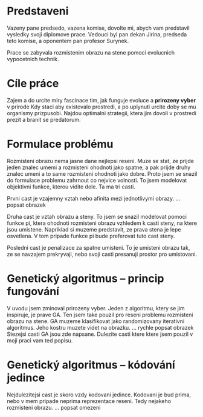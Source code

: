 # Predstaveni
Vazeny pane predsedo, vazena komise, dovolte mi,
abych vam predstavil vysledky svoji diplomove prace.
Vedouci byl pan dekan Jirina, predseda teto komise,
a oponentem pan profesor Surynek.

Prace se zabyvala rozmistenim obrazu
na stene pomoci evolucnich vypocetnich technik.

# Cíle práce
Zajem a do urcite miry fascinace tim, jak funguje evoluce a **prirozeny vyber** v prirode
Kdy staci aby existovalo prostredi, a po uplynuti urcite doby se mu organismy prizpusobi.
Najdou optimalni strategii, ktera jim dovoli
v prostredi prezit a branit se predatorum.

# Formulace problému
Rozmisteni obrazu nema jasne dane nejlepsi reseni.
Muze se stat, ze prijde jeden znalec umemi a rozmisteni ohodnoti jako spatne,
a pak prijde druhy znalec umeni a to same rozmisteni ohodnoti jako dobre.
Proto jsem se snazil do formulace problemu zahrnout co nejvice volnosti.
To jsem modelovat objektivni funkce, kterou vidite dole.
Ta ma tri casti.

Prvni cast je vzajemny vztah nebo afinita mezi jednotlivymi obrazy.
... popsat obrazek

Druha cast je vztah obrazu a steny.
To jsem se snazil modelovat pomoci funkce pi, ktera ohodnoti rozmisteni obrazu vzhledem
k casti steny, na ktere jsou umistene.
Napriklad si muzeme predstavit, ze prava stena je lepe osvetlena.
V tom pripade funkce pi bude preferovat tuto cast steny.

Posledni cast je penalizace za spatne umisteni.
To je umisteni obrazu tak, ze se navzajem prekryvaji,
nebo svoji casti presanuji prostor pro umistovani.

# Genetický algoritmus – princip fungování
V uvodu jsem zminoval prirozeny vyber.
Jeden z algoritmu, ktery se jim inspiruje, je prave GA.
Ten jsem take pouzil pro reseni problemu rozmisteni obrazu na stene.
GA muzeme klasifikovat jako randomizovany iterativni algoritmus.
Jeho kostru muzete videt na obrazku.
... rychle popsat obrazek
Stezejsi casti GA jsou zde napsane.
Dulezite casti ktere ktere jsem pouzil v moji praci vam ted popisu.

# Genetický algoritmus – kódování jedince
Nejdulezitejsi cast je skoro vzdy kodovani jedince.
Kodovani je bud prima, nebo v mem pripade neprima reprezentace reseni.
Tedy nejakeho rozmisteni obrazu.
... popsat omezeni
